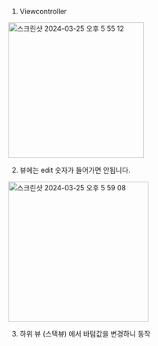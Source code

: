 1. Viewcontroller 
<img width="276" alt="스크린샷 2024-03-25 오후 5 55 12" src="https://github.com/hyosunglee/swift/assets/24516775/a65af0df-10c8-481e-a8d5-a15ba0dc7455">

2. 뷰에는 edit 숫자가 들어가면 안됩니다. 
<img width="285" alt="스크린샷 2024-03-25 오후 5 59 08" src="https://github.com/hyosunglee/swift/assets/24516775/46403426-b02f-4f16-afca-2e47e17d3813">

3. 하위 뷰 (스택뷰) 에서 바텀값을 변경하니 동작 
